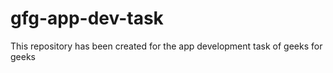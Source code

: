 # gfg-app-dev-task
This repository has been created for the app development task of geeks for geeks
